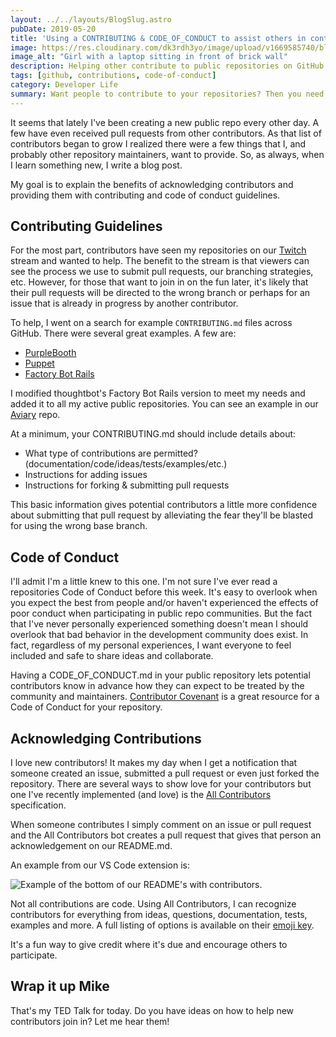 ```yaml
---
layout: ../../layouts/BlogSlug.astro
pubDate: 2019-05-20
title: 'Using a CONTRIBUTING & CODE_OF_CONDUCT to assist others in contributing to public repositories'
image: https://res.cloudinary.com/dk3rdh3yo/image/upload/v1669585740/blog/code-of-conduct-and-contributions-in-public-repositories/58047500-f400df80-7b0d-11e9-917c-b4b1cd4a8d2b_b3iim4_ieutfd.jpg
image_alt: "Girl with a laptop sitting in front of brick wall"
description: Helping other contribute to public repositories on GitHub by providing contributing and code of conduct guidelines.
tags: [github, contributions, code-of-conduct]
category: Developer Life
summary: Want people to contribute to your repositories? Then you need to make sure they know they're welcome and provide them with a clear path to get started.
---
```


It seems that lately I've been creating a new public repo every other day. A few
have even received pull requests from other contributors. As that list of contributors
began to grow I realized there were a few things that I, and probably other repository
maintainers, want to provide. So, as always, when I learn something new, I write a
blog post.

My goal is to explain the benefits of acknowledging contributors and providing them
with contributing and code of conduct guidelines.

<!--more-->

## Contributing Guidelines

For the most part, contributors have seen my repositories on our [Twitch][twitch] stream
and wanted to help. The benefit to the stream is that viewers can see the process we use
to submit pull requests, our branching strategies, etc. However, for those that want to
join in on the fun later, it's likely that their pull requests will be directed to the
wrong branch or perhaps for an issue that is already in progress by another contributor.

To help, I went on a search for example `CONTRIBUTING.md` files across GitHub. There
were several great examples. A few are:

- [PurpleBooth](https://gist.github.com/PurpleBooth/b24679402957c63ec426)
- [Puppet](https://github.com/puppetlabs/puppet/blob/master/CONTRIBUTING.md)
- [Factory Bot Rails](https://github.com/thoughtbot/factory_bot_rails/blob/master/CONTRIBUTING.md)

I modified thoughtbot's Factory Bot Rails version to meet my needs and added it to all my
active public repositories. You can see an example in our
[Aviary](https://github.com/MichaelJolley/aviary/blob/master/CONTRIBUTING.md) repo.

At a minimum, your CONTRIBUTING.md should include details about:

- What type of contributions are permitted? (documentation/code/ideas/tests/examples/etc.)
- Instructions for adding issues
- Instructions for forking & submitting pull requests

This basic information gives potential contributors a little more confidence about
submitting that pull request by alleviating the fear they'll be blasted for using the
wrong base branch.

## Code of Conduct

I'll admit I'm a little knew to this one. I'm not sure I've ever read a repositories Code of
Conduct before this week. It's easy to overlook when you expect the best from people and/or
haven't experienced the effects of poor conduct when participating in public repo communities.
But the fact that I've never personally experienced something doesn't mean I should overlook
that bad behavior in the development community does exist. In fact, regardless of
my personal experiences, I want everyone to feel included and safe to share ideas and collaborate.

Having a CODE_OF_CONDUCT.md in your public repository lets potential contributors know in
advance how they can expect to be treated by the community and maintainers.
[Contributor Covenant](https://www.contributor-covenant.org/) is a great resource for a Code
of Conduct for your repository.

## Acknowledging Contributions

I love new contributors! It makes my day when I get a notification that someone created an
issue, submitted a pull request or even just forked the repository. There are several ways to
show love for your contributors but one I've recently implemented (and love) is the
[All Contributors](https://allcontributors.org/) specification.

When someone contributes I simply comment on an issue or pull request and the
All Contributors bot creates a pull request that gives that person an acknowledgement
on our README.md.

An example from our VS Code extension is:

![Example of the bottom of our README's with contributors.](https://res.cloudinary.com/dk3rdh3yo/image/upload/v1650137023/blog/code-of-conduct-and-contributions-in-public-repositories/58047645-3cb89880-7b0e-11e9-8270-7fd116460102_ve78fr.jpg)

Not all contributions are code. Using All Contributors, I can recognize contributors for everything from ideas, questions, documentation, tests, examples and more. A full listing of options is available on their [emoji key](https://allcontributors.org/docs/en/emoji-key).

It's a fun way to give credit where it's due and encourage others to participate.

## Wrap it up Mike

That's my TED Talk for today. Do you have ideas on how to help new contributors join in? Let me hear them!

[twitch]: https://twitch.tv/BaldBeardedBuilder
